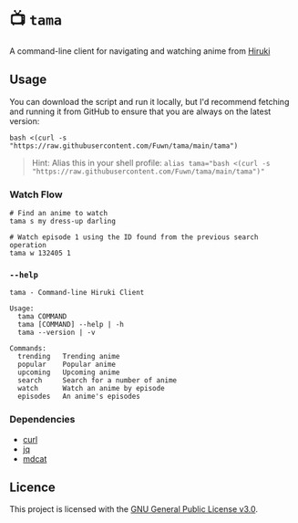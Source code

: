 # 📺 `tama`

A command-line client for navigating and watching anime from [Hiruki](https://hiruki.xyz)

## Usage

You can download the script and run it locally, but I'd recommend fetching and
running it from GitHub to ensure that you are always on the latest version:

```shell
bash <(curl -s "https://raw.githubusercontent.com/Fuwn/tama/main/tama")
```

> Hint: Alias this in your shell profile: `alias tama="bash <(curl -s "https://raw.githubusercontent.com/Fuwn/tama/main/tama")"`

### Watch Flow

```shell
# Find an anime to watch
tama s my dress-up darling

# Watch episode 1 using the ID found from the previous search operation
tama w 132405 1
```

### `--help`

```text
tama - Command-line Hiruki Client

Usage:
  tama COMMAND
  tama [COMMAND] --help | -h
  tama --version | -v

Commands:
  trending   Trending anime
  popular    Popular anime
  upcoming   Upcoming anime
  search     Search for a number of anime
  watch      Watch an anime by episode
  episodes   An anime's episodes
```

### Dependencies

- [curl](https://curl.se/)
- [jq](https://jqlang.github.io/jq/)
- [mdcat](https://github.com/swsnr/mdcat)

## Licence

This project is licensed with the [GNU General Public License v3.0](LICENSE).
